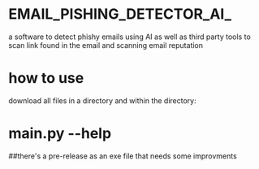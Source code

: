 # EMAIL_PISHING_DETECTOR_AI_
a software to detect phishy emails using AI as well as third party tools to scan link found in the email and scanning email reputation
# how to use
download all files in a directory and within the directory:
# main.py --help
##there's a pre-release as an exe file that needs some improvments
